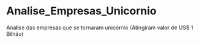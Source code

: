 # Analise_Empresas_Unicornio
Analise das empresas que se tornaram unicórnio (Atingiram valor de US$ 1 Bilhão) 
